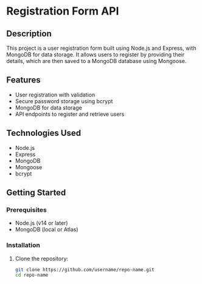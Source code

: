 # Registration Form API

## Description

This project is a user registration form built using Node.js and Express, with MongoDB for data storage. It allows users to register by providing their details, which are then saved to a MongoDB database using Mongoose.

## Features

- User registration with validation
- Secure password storage using bcrypt
- MongoDB for data storage
- API endpoints to register and retrieve users

## Technologies Used

- Node.js
- Express
- MongoDB
- Mongoose
- bcrypt

## Getting Started

### Prerequisites

- Node.js (v14 or later)
- MongoDB (local or Atlas)

### Installation

1. Clone the repository:
   ```sh
   git clone https://github.com/username/repo-name.git
   cd repo-name
